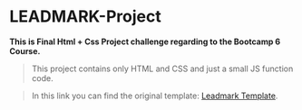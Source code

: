 # LEADMARK-Project

**This is Final Html + Css Project challenge regarding to the Bootcamp 6 Course.**

> This project contains only HTML and CSS and just a small JS function code.

> In this link you can find the original template: [Leadmark Template](https://www.free-css.com/free-css-templates/page282/leadmark).
